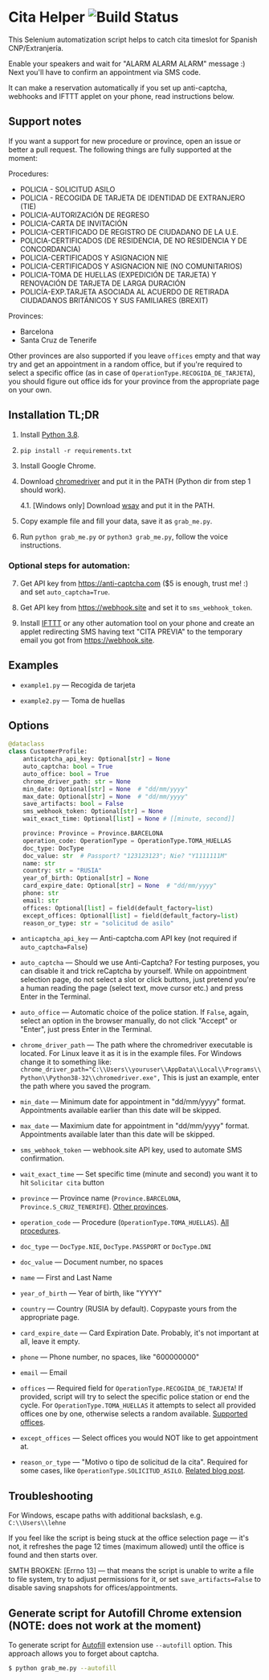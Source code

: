 Cita Helper ![Build Status](https://github.com/cita-bot/cita-bot/actions/workflows/main.yml/badge.svg)
===========

This Selenium automatization script helps to catch cita timeslot for Spanish CNP/Extranjería.

Enable your speakers and wait for "ALARM ALARM ALARM" message :) Next you'll have to confirm an appointment via SMS code.

It can make a reservation automatically if you set up anti-captcha, webhooks and IFTTT applet on your phone, read instructions below.


Support notes
-------------

If you want a support for new procedure or province, open an issue or better a pull request.
The following things are fully supported at the moment:

Procedures:
- POLICIA - SOLICITUD ASILO
- POLICIA - RECOGIDA DE TARJETA DE IDENTIDAD DE EXTRANJERO (TIE)
- POLICIA-AUTORIZACIÓN DE REGRESO
- POLICIA-CARTA DE INVITACIÓN
- POLICIA-CERTIFICADO DE REGISTRO DE CIUDADANO DE LA U.E.
- POLICIA-CERTIFICADOS (DE RESIDENCIA, DE NO RESIDENCIA Y DE CONCORDANCIA)
- POLICIA-CERTIFICADOS Y ASIGNACION NIE
- POLICIA-CERTIFICADOS Y ASIGNACION NIE (NO COMUNITARIOS)
- POLICIA-TOMA DE HUELLAS (EXPEDICIÓN DE TARJETA) Y RENOVACIÓN DE TARJETA DE LARGA DURACIÓN
- POLICÍA-EXP.TARJETA ASOCIADA AL ACUERDO DE RETIRADA CIUDADANOS BRITÁNICOS Y SUS FAMILIARES (BREXIT)

Provinces:
- Barcelona
- Santa Cruz de Tenerife

Other provinces are also supported if you leave `offices` empty and that way try and get an appointment in a random office, but if you're required to select a specific office (as in case of `OperationType.RECOGIDA_DE_TARJETA`), you should figure out office ids for your province from the appropriate page on your own.

Installation TL;DR
-------------------

1. Install [Python 3.8](https://www.python.org/downloads/release/python-385/).

2. `pip install -r requirements.txt`

3. Install Google Chrome.

4. Download [chromedriver](https://chromedriver.chromium.org/downloads) and put it in the PATH (Python dir from step 1 should work).

    4.1. [Windows only] Download [wsay](https://github.com/p-groarke/wsay/releases) and put it in the PATH.

5. Copy example file and fill your data, save it as `grab_me.py`.

6. Run `python grab_me.py` or `python3 grab_me.py`, follow the voice instructions.

### Optional steps for automation:

7. Get API key from https://anti-captcha.com ($5 is enough, trust me! :) and set `auto_captcha=True`.

8. Get API key from https://webhook.site and set it to `sms_webhook_token`.

9. Install [IFTTT](https://ifttt.com/) or any other automation tool on your phone and create an applet redirecting SMS having text "CITA PREVIA" to the temporary email you got from https://webhook.site.

Examples
--------

* `example1.py` — Recogida de tarjeta

* `example2.py` — Toma de huellas

Options
--------

```python
@dataclass
class CustomerProfile:
    anticaptcha_api_key: Optional[str] = None
    auto_captcha: bool = True
    auto_office: bool = True
    chrome_driver_path: str = None
    min_date: Optional[str] = None  # "dd/mm/yyyy"
    max_date: Optional[str] = None  # "dd/mm/yyyy"
    save_artifacts: bool = False
    sms_webhook_token: Optional[str] = None
    wait_exact_time: Optional[list] = None # [[minute, second]]

    province: Province = Province.BARCELONA
    operation_code: OperationType = OperationType.TOMA_HUELLAS
    doc_type: DocType
    doc_value: str  # Passport? "123123123"; Nie? "Y1111111M"
    name: str
    country: str = "RUSIA"
    year_of_birth: Optional[str] = None
    card_expire_date: Optional[str] = None  # "dd/mm/yyyy"
    phone: str
    email: str
    offices: Optional[list] = field(default_factory=list)
    except_offices: Optional[list] = field(default_factory=list)
    reason_or_type: str = "solicitud de asilo"
```

* `anticaptcha_api_key` — Anti-captcha.com API key (not required if `auto_captcha=False`)

* `auto_captcha` — Should we use Anti-Captcha? For testing purposes, you can disable it and trick reCaptcha by yourself. While on appointment selection page, do not select a slot or click buttons, just pretend you're a human reading the page (select text, move cursor etc.) and press Enter in the Terminal.

* `auto_office` — Automatic choice of the police station. If `False`, again, select an option in the browser manually, do not click "Accept" or "Enter", just press Enter in the Terminal.

* `chrome_driver_path` — The path where the chromedriver executable is located. For Linux leave it as it is in the example files. For Windows change it to something like: `chrome_driver_path="C:\\Users\\youruser\\AppData\\Local\\Programs\\Python\\Python38-32\\chromedriver.exe",` This is just an example, enter the path where you saved the program.

* `min_date` — Minimum date for appointment in "dd/mm/yyyy" format. Appointments available earlier than this date will be skipped.

* `max_date` — Maximium date for appointment in "dd/mm/yyyy" format. Appointments available later than this date will be skipped.

* `sms_webhook_token` — webhook.site API key, used to automate SMS confirmation.

* `wait_exact_time` — Set specific time (minute and second) you want it to hit `Solicitar cita` button

* `province` — Province name (`Province.BARCELONA`, `Province.S_CRUZ_TENERIFE`). [Other provinces](https://github.com/cita-bot/cita-bot/blob/6233b2f5f6a639396f393b69b7bc13f5a631fb1a/bcncita/cita.py#L93-L144).

* `operation_code` — Procedure (`OperationType.TOMA_HUELLAS`). [All procedures](https://github.com/cita-bot/cita-bot/blob/9217b485e5f2ff35ef2ed8083fcc8a4606c8be0a/bcncita/cita.py#L47-L57).

* `doc_type` — `DocType.NIE`, `DocType.PASSPORT` or `DocType.DNI`

* `doc_value` — Document number, no spaces

* `name` — First and Last Name

* `year_of_birth` — Year of birth, like "YYYY"

* `country` — Country (RUSIA by default). Copypaste yours from the appropriate page.

* `card_expire_date` — Card Expiration Date. Probably, it's not important at all, leave it empty.

* `phone` — Phone number, no spaces, like "600000000"

* `email` — Email

* `offices` — Required field for `OperationType.RECOGIDA_DE_TARJETA`! If provided, script will try to select the specific police station or end the cycle. For `OperationType.TOMA_HUELLAS` it attempts to select all provided offices one by one, otherwise selects a random available. [Supported offices](https://github.com/cita-bot/cita-bot/blob/6233b2f5f6a639396f393b69b7bc13f5a631fb1a/bcncita/cita.py#L58-L89).

* `except_offices` — Select offices you would NOT like to get appointment at.

* `reason_or_type` — "Motivo o tipo de solicitud de la cita". Required for some cases, like `OperationType.SOLICITUD_ASILO`. [Related blog post](https://blogextranjeriaprogestion.org/2018/05/14/cita-previa-tramites-asilo-pradillo/).

Troubleshooting
---------------

For Windows, escape paths with additional backslash, e.g. `C:\\Users\\lehne`

If you feel like the script is being stuck at the office selection page — it's not, it refreshes the page 12 times (maximum allowed) until the office is found and then starts over.

SMTH BROKEN: [Errno 13] — that means the script is unable to write a file to file system, try to adjust permissions for it, or set `save_artifacts=False` to disable saving snapshots for offices/appointments.

Generate script for Autofill Chrome extension (NOTE: does not work at the moment)
---------------------------------------------------------------------------------

To generate script for [Autofill](https://chrome.google.com/webstore/detail/autofill/nlmmgnhgdeffjkdckmikfpnddkbbfkkk)
extension use `--autofill` option. This approach allows you to forget about captcha.

```bash
$ python grab_me.py --autofill
```
